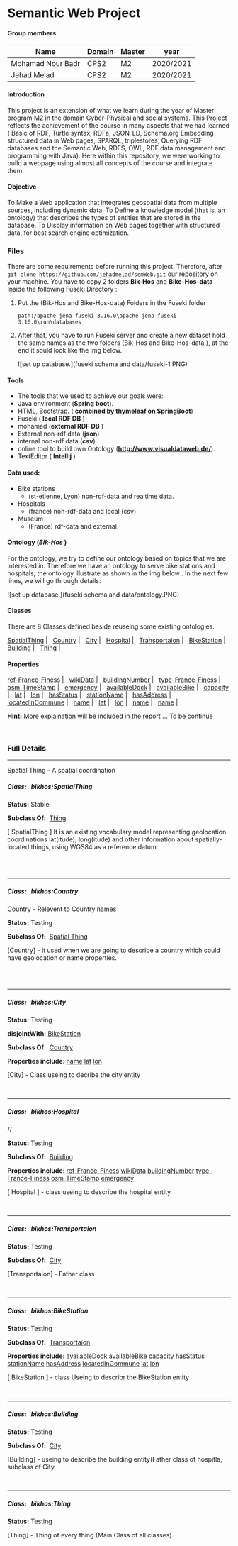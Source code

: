 # Semantic Web Project



#### Group members
|Name|  Domain |  Master |  year|
|---|---|---|---|
|Mohamad Nour Badr |  CPS2 |  M2 | 2020/2021|
|Jehad Melad| CPS2  | M2  |2020/2021|

#### Introduction
This project is an extension of what we learn during the year of 
Master program M2 in the domain Cyber-Physical and social systems. 
This Project reflects the achievement of the course in many aspects 
that we had learned (  Basic of RDF, Turtle syntax, RDFa, JSON-LD, 
Schema.org Embedding structured data in Web pages, SPARQL, 
triplestores, Querying RDF databases and the Semantic Web, RDFS, 
OWL, RDF data management and programming with Java). Here within 
this repository, we were working to build a webpage using almost 
all concepts of the course and integrate them.

#### Objective
To Make a Web application that integrates geospatial data from multiple sources, including dynamic data.
To Define a knowledge model (that is, an ontology) that describes the types of entities that are stored in the database.
To Display information on Web pages together with structured data, for best search engine optimization.

### Files
There are some requirements before running this project. Therefore, after ```git clone https://github.com/jehadmelad/semWeb.git``` 
our repository on your machine. You have to copy 2 folders **Bik-Hos** and  **Bike-Hos-data** Inside the following Fuseki Directory :
<ol>  
<li>Put the (Bik-Hos and Bike-Hos-data) Folders in the Fuseki folder 

````
path:/apache-jena-fuseki-3.16.0\apache-jena-fuseki-3.16.0\run\databases
```` 
</li>

<li>  After that, you have to run Fuseki server and create a new dataset hold the 
same names as the two folders (Bik-Hos and Bike-Hos-data ), at the end it sould look like the img below.

![set up database.](fuseki schema and data/fuseki-1.PNG)

</li>
</ol>



#### Tools
- The tools that we used to achieve our goals were:
- Java environment (__Spring boot__).
- HTML, Bootstrap. ( __combined by thymeleaf on SpringBoot__)
- Fuseki ( __local RDF DB__ )
- mohamad (__external RDF DB__ )
- External non-rdf data (__json__)
- internal non-rdf data (__csv__)
- online tool to build own Ontology (__http://www.visualdataweb.de/__).
- TextEditor ( __Intellij__ )

#### Data used:
* Bike stations 
    * (st-etienne, Lyon) non-rdf-data and realtime data.
* Hospitals 
    * (france) non-rdf-data and local (csv)
* Museum 
    * (France) rdf-data and external.
    
    
#### Ontology (_Bik-Hos_ )
For the ontology, we try to define our ontology based on topics that we are interested in. Therefore we have an ontology to serve bike stations and hospitals, the ontology illustrate as shown in the img below . In the next few lines, we will go through details:

![set up database.](fuseki schema and data/ontology.PNG)






<div id="classes"> 

<h4>Classes</h4>
<p>There are 8 Classes defined beside reuseing some existing ontologies. </p>

<a href="#SpatialThing">SpatialThing</a> |  &nbsp;
<a href="#Country">Country</a> | &nbsp;
<a href="#City">City</a> | &nbsp;
<a href="#Hospital">Hospital</a> | &nbsp;
<a href="#Transportaion">Transportaion</a> | &nbsp; 
<a href="#BikeStation">BikeStation</a> | &nbsp;
<a href="#Building">Building</a> | &nbsp;
<a href="#Thing">Thing</a> | &nbsp;
</div>

<div id="prop">
<h4>Properties</h4>
<p></p>
<a href="ref-France-Finess">ref-France-Finess</a> | &nbsp;
<a href="wikiData">wikiData</a> | &nbsp;
<a href="buildingNumber">buildingNumber</a> | &nbsp;
<a href="type-France-Finess">type-France-Finess</a> | &nbsp;
<a href="osm_TimeStamp">osm_TimeStamp</a> | &nbsp;
<a href="emergency">emergency</a> | &nbsp;
<a href="availableDock">availableDock</a> | &nbsp;
<a href="availableBike">availableBike</a> | &nbsp;
<a href="capacity">capacity</a> | &nbsp;
<a href="lat">lat</a> | &nbsp;
<a href="lon">lon</a> | &nbsp;
<a href="hasStatus">hasStatus</a> | &nbsp;
<a href="stationName">stationName</a> | &nbsp;
<a href="hasAddress">hasAddress</a> | &nbsp;
<a href="locatedInCommune">locatedInCommune</a> | &nbsp;
<a href="name">name</a> | &nbsp;
<a href="lat">lat</a> | &nbsp;
<a href="lon">lon</a> | &nbsp;
<a href="name">name</a> | &nbsp;
<a href="name">name</a> | &nbsp;
</div>
<p ><strong>Hint:</strong> More explaination will be included in the report ... To be continue </p>
<br>

### Full Details
***
<div id="SpatialThing" >  
<p>Spatial Thing - A spatial coordination</p>
  <h5>Class: &nbsp;&nbsp;bikhos:SpatialThing</h5>
    <p><strong>Status:</strong> Stable</p>
    <p><strong>Subclass Of:</strong> &nbsp;<a href="#Thing">Thing</a></p>
  <p>[ SpatialThing ] It is an existing vocabulary model representing geolocation coordinations lat(itude), long(itude) and other information about spatially-located things, using WGS84 as a reference datum</p>
</div>
<br>
<br>

***
<div id="Country" >  
  <h5>Class: &nbsp;&nbsp;bikhos:Country</h5>
  <p>Country - Relevent to Country names</p>
    <p><strong>Status:</strong> Testing</p>
    <p><strong>Subclass Of:</strong> &nbsp;<a href="#SpatialThing">Spatial Thing</a></p>
<p>[Country] - it used when we are going to describe a country which could have geolocation or name properties.
</div><br>
<br>

***
<div id="City" >  
  <h5>Class: &nbsp;&nbsp;bikhos:City</h5>
  <p></p>
    <p><strong>Status:</strong> Testing</p>
    <p><strong>disjointWith:</strong> <a href="#BikeStation">BikeStation</a></p>
    <p><strong>Subclass Of:</strong> &nbsp;<a href="#Country">Country</a>
    </strong> </p>
    <p><strong>Properties include: </strong><a href="#name">name</a>
    <a href="#lat">lat</a>
    <a href="#lon">lon</a></p>
<p>[City] - Class useing to decribe the city entity </p>
</div>
<br>

***
<div id="Hospital" >  
  <h5>Class: &nbsp;&nbsp;bikhos:Hospital</h5>
  <p></p>//
    <p><strong>Status:</strong> Testing</p>
    <p><strong>Subclass Of:</strong> &nbsp;<a href="#Building">Building</a></p>
    <p><strong>Properties include: </strong><a href="#ref-France-Finess">ref-France-Finess</a>
        <a href="#wikiData">wikiData</a> </strong><a href="#buildingNumber">buildingNumber</a>
         <a href="#type-France-Finess">type-France-Finess</a> <a href="#osm_TimeStamp">osm_TimeStamp</a>
        <a href="#emergency">emergency</a></p>
        <p>[ Hospital ] - class useing to describe the hospital entity   </p>
</div>
<br>

***
<div id="Transportaion" >  
  <h5>Class: &nbsp;&nbsp;bikhos:Transportaion</h5>
  <p></p>
    <p><strong>Status:</strong> Testing</p>
    <p><strong>Subclass Of:</strong> &nbsp;<a href="#City">City</a></p>
    <p>[Transportaion] - Father class</p>
</div>
<br>

***
<div id="BikeStation" >  
  <h5>Class: &nbsp;&nbsp;bikhos:BikeStation</h5>
  <p></p>
    <p><strong>Status:</strong> Testing</p>
    <p><strong>Subclass Of:</strong> &nbsp;<a href="#Transportaion">Transportaion</a></p>
    <p><strong>Properties include: </strong><a href="#availableDock">availableDock</a>
            <a href="#availableBike">availableBike</a> </strong><a href="#capacity">capacity</a>
             <a href="#hasStatus">hasStatus</a> <a href="#stationName">stationName</a>
            <a href="#hasAddress">hasAddress</a> <a href="#locatedInCommune">locatedInCommune</a> <a href="#lat">lat</a>
              <a href="#lon">lon</a>
            </p>
    <p>[ BikeStation ] - class Useing to describr the BikeStation entity</p>
</div>
<br>

***
<div id="Building" >  
  <h5>Class: &nbsp;&nbsp;bikhos:Building</h5>
  <p></p>
    <p><strong>Status:</strong> Testing</p>
    <p><strong>Subclass Of:</strong> &nbsp;<a href="#City">City</a></p>
    <p>[Building] - useing to describe the building entity(Father class of 
    hospitla, subclass of City</p>
</div>
<br>

***
<div id="Thing" >  
  <h5>Class: &nbsp;&nbsp;bikhos:Thing</h5>
  <p></p>
    <p><strong>Status:</strong> Testing</p>
    <p>[Thing] - Thing of every thing (Main Class of all classes)</p>
</div>
<br>




